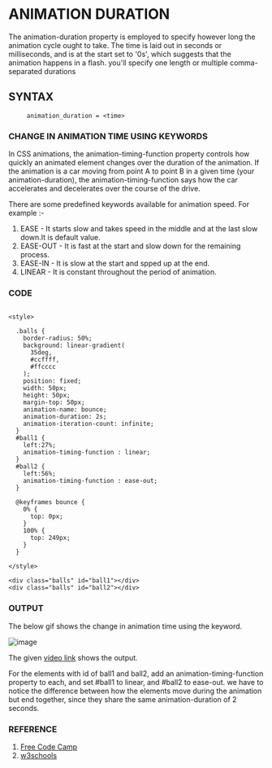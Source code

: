 # ANIMATION DURATION
   The animation-duration property is employed to specify however long the animation cycle ought to take. The time is laid out in seconds or milliseconds, and is at the start set to '0s', which suggests that the animation happens in a flash. you'll specify one length or multiple comma-separated durations
	 
## SYNTAX
     
		 animation_duration = <time>
		 
### CHANGE IN ANIMATION TIME USING KEYWORDS
 
 In CSS animations, the animation-timing-function property controls how quickly an animated element changes over the duration of the animation. If the animation is a car moving from point A to point B in a given time (your animation-duration), the animation-timing-function says how the car accelerates and decelerates over the course of the drive.

There are some  predefined keywords available for animation speed. For example :-
1) EASE - It starts slow and takes speed in the middle and at the last slow down.It is default value.
2) EASE-OUT - It is fast at the start and slow down for the remaining process.
3) EASE-IN - It is slow at the start and spped up at the end.
4) LINEAR - It is constant throughout the period of animation.


### CODE

```

<style>

  .balls {
    border-radius: 50%;
    background: linear-gradient(
      35deg,
      #ccffff,
      #ffcccc
    );
    position: fixed;
    width: 50px;
    height: 50px;
    margin-top: 50px;
    animation-name: bounce;
    animation-duration: 2s;
    animation-iteration-count: infinite;
  }
  #ball1 {
    left:27%;
    animation-timing-function : linear;
  }
  #ball2 {
    left:56%;
    animation-timing-function : ease-out;
  }

  @keyframes bounce {
    0% {
      top: 0px;
    }
    100% {
      top: 249px;
    }
  }
  
</style>

<div class="balls" id="ball1"></div>
<div class="balls" id="ball2"></div>

```

### OUTPUT
   The below gif shows the change in animation time using the keyword.
  
  ![image](https://user-images.githubusercontent.com/54473091/137640119-1303a942-1e64-4bd7-8e53-7701ec18b182.gif)
  
   The given [video link](https://github.com/girlscript/winter-of-contributing/files/7435533/VID_20211028_203823.zip) shows the output.
   
  For the elements with id of ball1 and ball2, add an animation-timing-function property to each, and set #ball1 to linear, and #ball2 to ease-out. we have to notice the difference between how the elements move during the animation but end together, since they share the same animation-duration of 2 seconds.

### REFERENCE

  1) [Free Code Camp](https://www.freecodecamp.org/learn/responsive-web-design/applied-visual-design/change-animation-timing-with-keywords)
  2) [w3schools](https://www.w3schools.com/cssref/css3_pr_animation-duration.asp)
   
